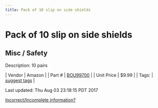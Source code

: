 ```yaml
---
title: Pack of 10 slip on side shields
---
```


# Pack of 10 slip on side shields
## Misc / Safety
Description: 	10 pairs 

| Vendor | Amazon | 
| Part # | [BOU99700](http://www.amazon.com/Bouton-Slip-On-Sideshields/dp/B002A5DLP4?ie=UTF8&psc=1&redirect=true&ref_=oh_aui_detailpage_o03_s00) | 
| Unit Price | $9.99 | 
| Tags: | [suggest tags](https://docs.google.com/forms/d/e/1FAIpQLSeWyY8v3RgOty-MyWmh9U0iivNYN_molChYyS-0U-o-kOAv_g/viewform) | 

Last updated: Thu Aug 03 23:18:15 PDT 2017

 [Incorrect/Incomplete information?](https://docs.google.com/forms/d/e/1FAIpQLSeWyY8v3RgOty-MyWmh9U0iivNYN_molChYyS-0U-o-kOAv_g/viewform)